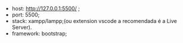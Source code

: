 - host: http://127.0.0.1:5500/ ;
- port: 5500;
- stack: xampp/lampp;(ou extension vscode a recomendada é a Live Server).     
- framework: bootstrap;    
